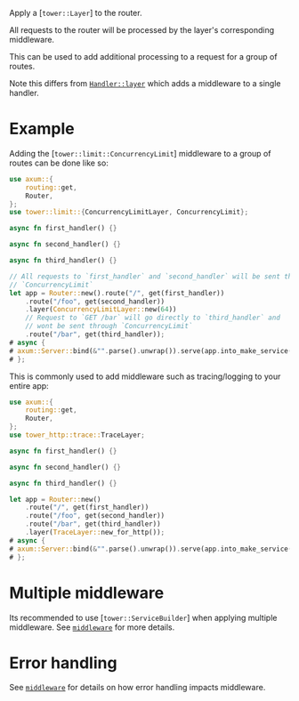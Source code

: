 Apply a [`tower::Layer`] to the router.

All requests to the router will be processed by the layer's
corresponding middleware.

This can be used to add additional processing to a request for a group
of routes.

Note this differs from [`Handler::layer`](crate::handler::Handler::layer)
which adds a middleware to a single handler.

# Example

Adding the [`tower::limit::ConcurrencyLimit`] middleware to a group of
routes can be done like so:

```rust
use axum::{
    routing::get,
    Router,
};
use tower::limit::{ConcurrencyLimitLayer, ConcurrencyLimit};

async fn first_handler() {}

async fn second_handler() {}

async fn third_handler() {}

// All requests to `first_handler` and `second_handler` will be sent through
// `ConcurrencyLimit`
let app = Router::new().route("/", get(first_handler))
    .route("/foo", get(second_handler))
    .layer(ConcurrencyLimitLayer::new(64))
    // Request to `GET /bar` will go directly to `third_handler` and
    // wont be sent through `ConcurrencyLimit`
    .route("/bar", get(third_handler));
# async {
# axum::Server::bind(&"".parse().unwrap()).serve(app.into_make_service()).await.unwrap();
# };
```

This is commonly used to add middleware such as tracing/logging to your
entire app:

```rust
use axum::{
    routing::get,
    Router,
};
use tower_http::trace::TraceLayer;

async fn first_handler() {}

async fn second_handler() {}

async fn third_handler() {}

let app = Router::new()
    .route("/", get(first_handler))
    .route("/foo", get(second_handler))
    .route("/bar", get(third_handler))
    .layer(TraceLayer::new_for_http());
# async {
# axum::Server::bind(&"".parse().unwrap()).serve(app.into_make_service()).await.unwrap();
# };
```

# Multiple middleware

Its recommended to use [`tower::ServiceBuilder`] when applying multiple
middleware. See [`middleware`](crate::middleware) for more details.

# Error handling

See [`middleware`](crate::middleware) for details on how error handling impacts
middleware.
